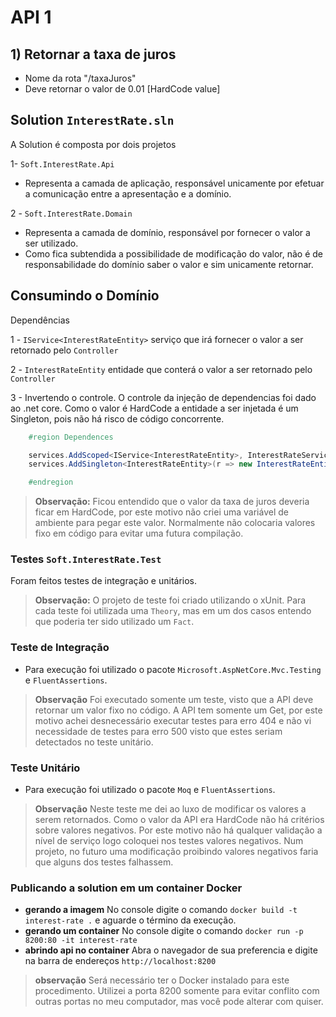 
# API 1

## 1) Retornar a taxa de juros

* Nome da rota "/taxaJuros"
* Deve retornar o valor de 0.01 [HardCode value]

## Solution `InterestRate.sln`

A Solution é composta por dois projetos

1- `Soft.InterestRate.Api`
- Representa a camada de aplicação, responsável unicamente por efetuar a comunicação entre a apresentação e a domínio.

2 - `Soft.InterestRate.Domain`
- Representa a camada de domínio, responsável por fornecer o valor a ser utilizado.
- Como fica subtendida a possibilidade de modificação do valor, não é de responsabilidade do domínio saber o valor e sim unicamente retornar.

## Consumindo o Domínio

Dependências

1 - `IService<InterestRateEntity>` serviço que irá fornecer o valor a ser retornado pelo `Controller`

2 - `InterestRateEntity` entidade que conterá o valor a ser retornado pelo `Controller`

3 - Invertendo o controle. O controle da injeção de dependencias foi dado ao .net core. Como o valor é HardCode a entidade a ser injetada é um Singleton, pois não há risco de código concorrente.

```csharp
	#region Dependences

	services.AddScoped<IService<InterestRateEntity>, InterestRateService>();
	services.AddSingleton<InterestRateEntity>(r => new InterestRateEntity() { Value = 0.01M });

	#endregion
```

> **Observação:** Ficou entendido que o valor da taxa de juros deveria ficar em HardCode, por este motivo não criei uma variável de ambiente para pegar este valor. Normalmente não colocaria valores fixo em código para evitar uma futura compilação.


### Testes `Soft.InterestRate.Test`

Foram feitos testes de integração e unitários.

> **Observação:** O projeto de teste foi criado utilizando o xUnit. Para cada teste foi utilizada uma `Theory`, mas em um dos casos entendo que poderia ter sido utilizado um `Fact`.

### Teste de Integração

- Para execução foi utilizado o pacote `Microsoft.AspNetCore.Mvc.Testing` e `FluentAssertions`.

> **Observação** Foi executado somente um teste, visto que a API deve retornar um valor fixo no código. A API tem somente um Get, por este motivo achei desnecessário executar testes para erro 404 e não vi necessidade de testes para erro 500 visto que estes seriam detectados no teste unitário.

### Teste Unitário
- Para execução foi utilizado o pacote `Moq` e `FluentAssertions`.

> **Observação** Neste teste me dei ao luxo de modificar os valores a serem retornados. Como o valor da API era HardCode não há critérios sobre valores negativos. Por este motivo não há qualquer validação a nível de serviço logo coloquei nos testes valores negativos.
Num projeto, no futuro uma modificação proibindo valores negativos faria que alguns dos testes falhassem.
### Publicando a solution em um container Docker
- **gerando a imagem** No console digite o comando `docker build -t interest-rate .` e aguarde o término da execução. 
- **gerando um container** No console digite o comando `docker run -p 8200:80 -it interest-rate`
- **abrindo api no container** Abra o navegador de sua preferencia e digite na barra de endereços `http://localhost:8200`
> **observação** Será necessário ter o Docker instalado para este procedimento. Utilizei a porta 8200 somente para evitar conflito com outras portas no meu computador, mas você pode alterar com quiser.

